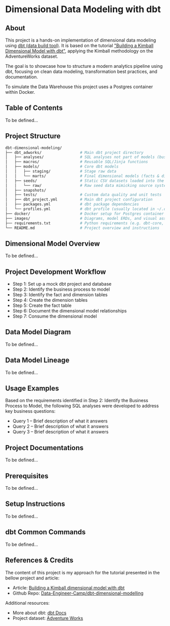 # Dimensional Data Modeling with dbt

## About
This project is a hands-on implementation of dimensional data modeling using [dbt (data build tool)](https://www.getdbt.com/). It is based on the tutorial ["Building a Kimball Dimensional Model with dbt"](https://github.com/Data-Engineer-Camp/dbt-dimensional-modelling), applying the Kimball methodology on the AdventureWorks dataset.

The goal is to showcase how to structure a modern analytics pipeline using dbt, focusing on clean data modeling, transformation best practices, and documentation.

To simulate the Data Warehouse this project uses a Postgres container within Docker.

## Table of Contents
To be defined...


## Project Structure
```bash
dbt-dimensional-modeling/
├── dbt_adworks/                 # Main dbt project directory
│   ├── analyses/                # SQL analyses not part of models (business questions solutions)
│   ├── macros/                  # Reusable SQL/Jinja functions
│   ├── models/                  # Core dbt models
│   │   ├── staging/             # Stage raw data
│   │   └── marts/               # Final dimensional models (facts & dimensions)
│   ├── seeds/                   # Static CSV datasets loaded into the warehouse
│   │   └── raw/                 # Raw seed data mimicking source systems
│   ├── snapshots/               
│   ├── tests/                   # Custom data quality and unit tests
│   ├── dbt_project.yml          # Main dbt project configuration
│   ├── packages.yml             # dbt package dependencies
│   └── profiles.yml             # dbt profile (usually located in ~/.dbt/)
├── docker/                      # Docker setup for Postgres container
├── images/                      # Diagrams, model ERDs, and visual assets
├── requirements.txt             # Python requirements (e.g. dbt-core, dbt-postgres)
└── README.md                    # Project overview and instructions
```


## Dimensional Model Overview
To be defined...


## Project Development Workflow
- Step 1: Set up a mock dbt project and database
- Step 2: Identify the business process to model
- Step 3: Identify the fact and dimension tables
- Step 4: Create the dimension tables
- Step 5: Create the fact table
- Step 6: Document the dimensional model relationships
- Step 7: Consume the dimensional model


## Data Model Diagram
To be defined...


## Data Model Lineage
To be defined...


## Usage Examples
Based on the requirements identified in Step 2: Identify the Business Process to Model, the following SQL analyses were developed to address key business questions:
- Query 1 – Brief description of what it answers
- Query 2 – Brief description of what it answers
- Query 3 – Brief description of what it answers

## Project Documentations
To be defined...

## Prerequisites
To be defined...


## Setup Instructions
To be defined...


## dbt Common Commands
To be defined...


## References & Credits

The content of this project is my approach for the tutorial presented in the bellow project and article:

- Article: [Building a Kimball dimensional model with dbt](https://docs.getdbt.com/blog/kimball-dimensional-model)
- Github Repo: [Data-Engineer-Camp/dbt-dimensional-modelling](https://github.com/Data-Engineer-Camp/dbt-dimensional-modelling/tree/main)


Additional resources:
- More about dbt: [dbt Docs](https://docs.getdbt.com/docs/introduction)
- Project dataset: [Adventure Works](https://learn.microsoft.com/en-us/sql/samples/adventureworks-install-configure?view=sql-server-ver17&tabs=ssms)
